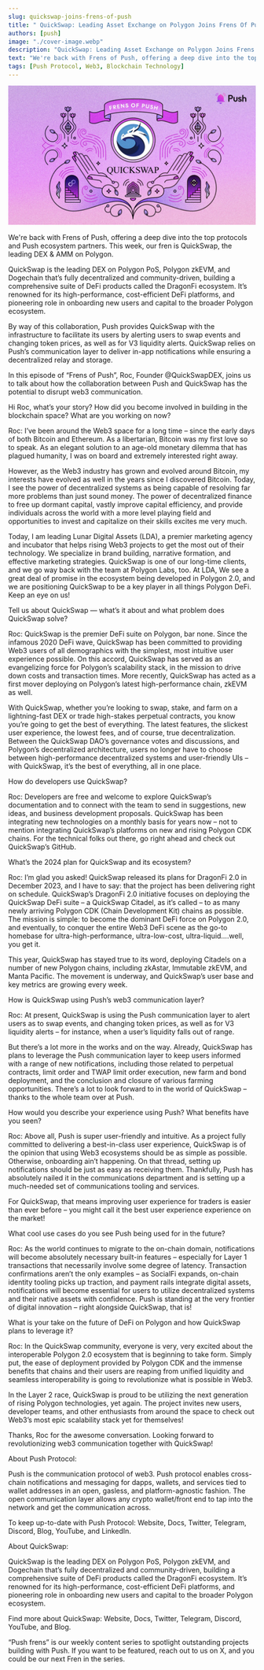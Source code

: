 ```yaml
---
slug: quickswap-joins-frens-of-push
title: " QuickSwap: Leading Asset Exchange on Polygon Joins Frens Of Push "
authors: [push]
image: "./cover-image.webp"
description: "QuickSwap: Leading Asset Exchange on Polygon Joins Frens Of Push "
text: "We're back with Frens of Push, offering a deep dive into the top protocols and Push ecosystem partners. This week, our fren is QuickSwap, the leading DEX & AMM on Polygon."
tags: [Push Protocol, Web3, Blockchain Technology]
---
```

![Cover Image of QuickSwap: Leading Asset Exchange on Polygon Joins Frens Of Push  ](./cover-image.webp)

<!--truncate-->
We're back with Frens of Push, offering a deep dive into the top protocols and Push ecosystem partners. This week, our fren is QuickSwap, the leading DEX & AMM on Polygon.

QuickSwap is the leading DEX on Polygon PoS, Polygon zkEVM, and Dogechain that’s fully decentralized and community-driven, building a comprehensive suite of DeFi products called the DragonFi ecosystem. It’s renowned for its high-performance, cost-efficient DeFi platforms, and pioneering role in onboarding new users and capital to the broader Polygon ecosystem.

By way of this collaboration, Push provides QuickSwap with the infrastructure to facilitate its users by alerting users to swap events and changing token prices, as well as for V3 liquidity alerts. QuickSwap relies on Push’s communication layer to deliver in-app notifications while ensuring a decentralized relay and storage.

In this episode of “Frens of Push”, Roc, Founder @QuickSwapDEX, joins us to talk about how the collaboration between Push and QuickSwap has the potential to disrupt web3 communication.



Hi Roc, what’s your story? How did you become involved in building in the blockchain space? What are you working on now?

Roc: I’ve been around the Web3 space for a long time – since the early days of both Bitcoin and Ethereum. As a libertarian, Bitcoin was my first love so to speak. As an elegant solution to an age-old monetary dilemma that has plagued humanity, I was on board and extremely interested right away.

However, as the Web3 industry has grown and evolved around Bitcoin, my interests have evolved as well in the years since I discovered Bitcoin. Today, I see the power of decentralized systems as being capable of resolving far more problems than just sound money. The power of decentralized finance to free up dormant capital, vastly improve capital efficiency, and provide individuals across the world with a more level playing field and opportunities to invest and capitalize on their skills excites me very much.

Today, I am leading Lunar Digital Assets (LDA), a premier marketing agency and incubator that helps rising Web3 projects to get the most out of their technology. We specialize in brand building, narrative formation, and effective marketing strategies. QuickSwap is one of our long-time clients, and we go way back with the team at Polygon Labs, too. At LDA, We see a great deal of promise in the ecosystem being developed in Polygon 2.0, and we are positioning QuickSwap to be a key player in all things Polygon DeFi. Keep an eye on us!

Tell us about QuickSwap — what’s it about and what problem does QuickSwap solve?

Roc: QuickSwap is the premier DeFi suite on Polygon, bar none. Since the infamous 2020 DeFi wave, QuickSwap has been committed to providing Web3 users of all demographics with the simplest, most intuitive user experience possible. On this accord, QuickSwap has served as an evangelizing force for Polygon’s scalability stack, in the mission to drive down costs and transaction times. More recently, QuickSwap has acted as a first mover deploying on Polygon’s latest high-performance chain, zkEVM as well.

With QuickSwap, whether you’re looking to swap, stake, and farm on a lightning-fast DEX or trade high-stakes perpetual contracts, you know you’re going to get the best of everything. The latest features, the slickest user experience, the lowest fees, and of course, true decentralization. Between the QuickSwap DAO’s governance votes and discussions, and Polygon’s decentralized architecture, users no longer have to choose between high-performance decentralized systems and user-friendly UIs – with QuickSwap, it’s the best of everything, all in one place.

How do developers use QuickSwap?

Roc: Developers are free and welcome to explore QuickSwap’s documentation and to connect with the team to send in suggestions, new ideas, and business development proposals. QuickSwap has been integrating new technologies on a monthly basis for years now – not to mention integrating QuickSwap’s platforms on new and rising Polygon CDK chains. For the technical folks out there, go right ahead and check out QuickSwap’s GitHub. 

What’s the 2024 plan for QuickSwap and its ecosystem? 

Roc: I’m glad you asked! QuickSwap released its plans for DragonFi 2.0 in December 2023, and I have to say: that the project has been delivering right on schedule. QuickSwap’s DragonFi 2.0 initiative focuses on deploying the QuickSwap DeFi suite – a QuickSwap Citadel, as it’s called – to as many newly arriving Polygon CDK (Chain Development Kit) chains as possible. The mission is simple: to become the dominant DeFi force on Polygon 2.0, and eventually, to conquer the entire Web3 DeFi scene as the go-to homebase for ultra-high-performance, ultra-low-cost, ultra-liquid….well, you get it.

This year, QuickSwap has stayed true to its word, deploying Citadels on a number of new Polygon chains, including zkAstar, Immutable zkEVM, and Manta Pacific. The movement is underway, and QuickSwap’s user base and key metrics are growing every week.

How is QuickSwap using Push’s web3 communication layer?

Roc: At present, QuickSwap is using the Push communication layer to alert users as to swap events, and changing token prices, as well as for V3 liquidity alerts – for instance, when a user’s liquidity falls out of range.

But there’s a lot more in the works and on the way. Already, QuickSwap has plans to leverage the Push communication layer to keep users informed with a range of new notifications, including those related to perpetual contracts, limit order and TWAP limit order execution, new farm and bond deployment, and the conclusion and closure of various farming opportunities. There’s a lot to look forward to in the world of QuickSwap – thanks to the whole team over at Push.

How would you describe your experience using Push? What benefits have you seen?

Roc: Above all, Push is super user-friendly and intuitive. As a project fully committed to delivering a best-in-class user experience, QuickSwap is of the opinion that using Web3 ecosystems should be as simple as possible. Otherwise, onboarding ain’t happening. On that thread, setting up notifications should be just as easy as receiving them. Thankfully, Push has absolutely nailed it in the communications department and is setting up a much-needed set of communications tooling and services.

For QuickSwap, that means improving user experience for traders is easier than ever before – you might call it the best user experience experience on the market!

What cool use cases do you see Push being used for in the future?

Roc: As the world continues to migrate to the on-chain domain, notifications will become absolutely necessary built-in features – especially for Layer 1 transactions that necessarily involve some degree of latency. Transaction confirmations aren’t the only examples – as SocialFi expands, on-chain identity tooling picks up traction, and payment rails integrate digital assets, notifications will become essential for users to utilize decentralized systems and their native assets with confidence. Push is standing at the very frontier of digital innovation – right alongside QuickSwap, that is!

What is your take on the future of DeFi on Polygon and how QuickSwap plans to leverage it?

Roc: In the QuickSwap community, everyone is very, very excited about the interoperable Polygon 2.0 ecosystem that is beginning to take form. Simply put, the ease of deployment provided by Polygon CDK and the immense benefits that chains and their users are reaping from unified liquidity and seamless interoperability is going to revolutionize what is possible in Web3.

In the Layer 2 race, QuickSwap is proud to be utilizing the next generation of rising Polygon technologies, yet again. The project invites new users, developer teams, and other enthusiasts from around the space to check out Web3’s most epic scalability stack yet for themselves!



Thanks, Roc for the awesome conversation. Looking forward to revolutionizing web3 communication together with QuickSwap!

About Push Protocol:

Push is the communication protocol of web3. Push protocol enables cross-chain notifications and messaging for dapps, wallets, and services tied to wallet addresses in an open, gasless, and platform-agnostic fashion. The open communication layer allows any crypto wallet/front end to tap into the network and get the communication across.

To keep up-to-date with Push Protocol: Website, Docs, Twitter, Telegram, Discord, Blog, YouTube, and LinkedIn.

About QuickSwap:

QuickSwap is the leading DEX on Polygon PoS, Polygon zkEVM, and Dogechain that’s fully decentralized and community-driven, building a comprehensive suite of DeFi products called the DragonFi ecosystem. It’s renowned for its high-performance, cost-efficient DeFi platforms, and pioneering role in onboarding new users and capital to the broader Polygon ecosystem.

Find more about QuickSwap: Website, Docs, Twitter, Telegram, Discord, YouTube, and Blog.

“Push frens” is our weekly content series to spotlight outstanding projects building with Push. If you want to be featured, reach out to us on X, and you could be our next Fren in the series.
